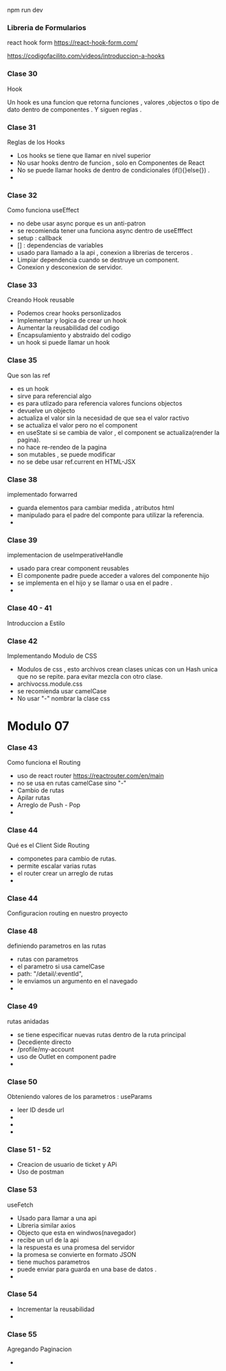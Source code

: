 npm run dev

### Libreria de Formularios

react hook form
https://react-hook-form.com/

https://codigofacilito.com/videos/introduccion-a-hooks

### Clase 30

Hook

Un hook es una funcion que retorna funciones , valores ,objectos o tipo de dato dentro de componentes . Y siguen reglas .

### Clase 31

Reglas de los Hooks

- Los hooks se tiene que llamar en nivel superior
- No usar hooks dentro de funcion , solo en Componentes de React
- No se puede llamar hooks de dentro de condicionales (if(){}else{}) .
-

### Clase 32

Como funciona useEffect

- no debe usar async porque es un anti-patron
- se recomienda tener una funciona async dentro de useEfffect
- setup : callback
- [] : dependencias de variables
- usado para llamado a la api , conexion a librerias de terceros .
- Limpiar dependencia cuando se destruye un component.
- Conexion y desconexion de servidor.

### Clase 33

Creando Hook reusable

- Podemos crear hooks personlizados
- Implementar y logica de crear un hook
- Aumentar la reusabilidad del codigo
- Encapsulamiento y abstraido del codigo
- un hook si puede llamar un hook

### Clase 35

Que son las ref

- es un hook
- sirve para referencial algo
- es para utlizado para referencia valores funcions objectos
- devuelve un objecto
- actualiza el valor sin la necesidad de que sea el valor ractivo
- se actualiza el valor pero no el component
- en useState si se cambia de valor , el component se actualiza(render la pagina).
- no hace re-rendeo de la pagina
- son mutables , se puede modificar
- no se debe usar ref.current en HTML-JSX

### Clase 38

implementado forwarred

- guarda elementos para cambiar medida , atributos html
- manipulado para el padre del componte para utilizar la referencia.
-

### Clase 39

implementacion de useImperativeHandle

- usado para crear component reusables
- El componente padre puede acceder a valores del componente hijo
- se implementa en el hijo y se llamar o usa en el padre .
-

### Clase 40 - 41

Introduccion a Estilo

### Clase 42

Implementando Modulo de CSS

- Modulos de css , esto archivos crean clases unicas con un Hash unica que no se repite. para evitar mezcla con otro clase.
- archivocss.module.css
- se recomienda usar camelCase
- No usar "-" nombrar la clase css

# Modulo 07

### Clase 43

Como funciona el Routing

- uso de react router
  https://reactrouter.com/en/main
- no se usa en rutas camelCase sino "-"
- Cambio de rutas
- Apilar rutas
- Arreglo de Push - Pop
-

### Clase 44

Qué es el Client Side Routing

- componetes para cambio de rutas.
- permite escalar varias rutas
- el router crear un arreglo de rutas
-

### Clase 44

Configuracion routing en nuestro proyecto

### Clase 48

definiendo parametros en las rutas

- rutas con parametros
- el parametro si usa camelCase
- path: "/detail/:eventId",
- le enviamos un argumento en el navegado
-

### Clase 49

rutas anidadas

- se tiene especificar nuevas rutas dentro de la ruta principal
- Decediente directo
- /profile/my-account
- uso de Outlet en component padre
-

### Clase 50

Obteniendo valores de los parametros : useParams

- leer ID desde url
-
-
-

### Clase 51 - 52

- Creacion de usuario de ticket y APi
- Uso de postman

### Clase 53

useFetch

- Usado para llamar a una api
- Libreria similar axios
- Objecto que esta en windwos(navegador)
- recibe un url de la api
- la respuesta es una promesa del servidor
- la promesa se convierte en formato JSON
- tiene muchos parametros
- puede enviar para guarda en una base de datos .
-

### Clase 54

- Incrementar la reusabilidad
-

### Clase 55

Agregando Paginacion

-
